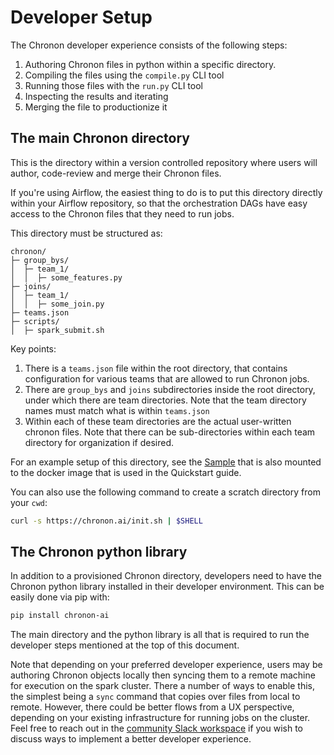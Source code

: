 # Developer Setup

The Chronon developer experience consists of the following steps:

1. Authoring Chronon files in python within a specific directory.
2. Compiling the files using the `compile.py` CLI tool
3. Running those files with the `run.py` CLI tool
4. Inspecting the results and iterating
5. Merging the file to productionize it

## The main Chronon directory

This is the directory within a version controlled repository where users will author, code-review and merge their Chronon files.

If you're using Airflow, the easiest thing to do is to put this directory directly within your Airflow repository, so that the orchestration DAGs have easy access to the Chronon files that they need to run jobs.

This directory must be structured as:

```
chronon/
├─ group_bys/
│  ├─ team_1/
│  │  ├─ some_features.py
├─ joins/
│  ├─ team_1/
│  │  ├─ some_join.py
├─ teams.json
├─ scripts/
│  ├─ spark_submit.sh
```

Key points:
1. There is a `teams.json` file within the root directory, that contains configuration for various teams that are allowed to run Chronon jobs.
2. There are `group_bys` and `joins` subdirectories inside the root directory, under which there are team directories. Note that the team directory names must match what is within `teams.json`
3. Within each of these team directories are the actual user-written chronon files. Note that there can be sub-directories within each team directory for organization if desired.

For an example setup of this directory, see the [Sample](https://github.com/airbnb/chronon/tree/main/api/py/test/sample) that is also mounted to the docker image that is used in the Quickstart guide.

You can also use the following command to create a scratch directory from your `cwd`:

```sh
curl -s https://chronon.ai/init.sh | $SHELL
```

## The Chronon python library

In addition to a provisioned Chronon directory, developers need to have the Chronon python library installed in their developer environment. This can be easily done via pip with:

```sh
pip install chronon-ai
```

The main directory and the python library is all that is required to run the developer steps mentioned at the top of this document.

Note that depending on your preferred developer experience, users may be authoring Chronon objects locally then syncing them to a remote machine for execution on the spark cluster. There a number of ways to enable this, the simplest being a `sync` command that copies over files from local to remote. However, there could be better flows from a UX perspective, depending on your existing infrastructure for running jobs on the cluster. Feel free to reach out in the [community Slack workspace](https://join.slack.com/t/chrononworkspace/shared_invite/zt-2r621b6hw-pm552u71Y257Vtpt4RTiyg) if you wish to discuss ways to implement a better developer experience.
